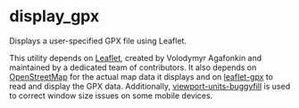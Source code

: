 # display_gpx

Displays a user-specified GPX file using Leaflet.

This utility depends on [Leaflet](https://github.com/Leaflet/Leaflet), created by Volodymyr Agafonkin and maintained by a dedicated team of contributors. It also depends on [OpenStreetMap](https://www.openstreetmap.org) for the actual map data it displays and on [leaflet-gpx](https://github.com/mpetazzoni/leaflet-gpx) to read and display the GPX data. Additionally, [viewport-units-buggyfill](https://github.com/rodneyrehm/viewport-units-buggyfill) is used to correct window size issues on some mobile devices.
